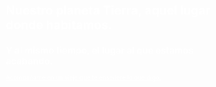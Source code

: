 <!DOCTYPE html> 

<html>
<head>

<title>  </title> 
<meta charset="UTF-8"> 
<meta name="author" content="José A. Medina Torres"> 
<meta name="description" content="exposición del daño al planeta">
<meta name="keywords" content="Planeta, destrucción, Tierra, contaminación, ambiente, espacio">
<style> 

body {
background-image: url("Planeta Tierra.jpg");
background-size: 100%, 100%;
}
h1,h2,a{
color: white;
}

</style>
</head>

<body>
<h1> Nuestro planeta Tierra, aquel lugar donde habitamos.</h1>
<h2> Y al mismo tiempo, el lugar al que estamos acabando. </h2>

<p> <a href="Page 2.html"> Acompáñame en un viaje que te enseñaré lo que digo.</a> </p> 
</body>
</html>
